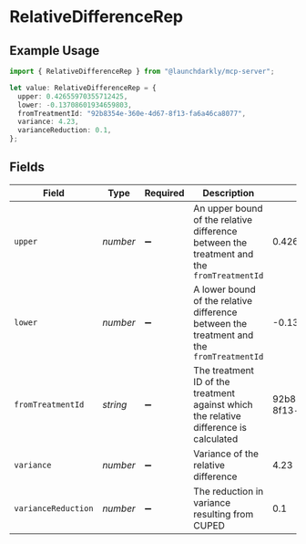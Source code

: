 # RelativeDifferenceRep

## Example Usage

```typescript
import { RelativeDifferenceRep } from "@launchdarkly/mcp-server";

let value: RelativeDifferenceRep = {
  upper: 0.42655970355712425,
  lower: -0.13708601934659803,
  fromTreatmentId: "92b8354e-360e-4d67-8f13-fa6a46ca8077",
  variance: 4.23,
  varianceReduction: 0.1,
};
```

## Fields

| Field                                                                                                | Type                                                                                                 | Required                                                                                             | Description                                                                                          | Example                                                                                              |
| ---------------------------------------------------------------------------------------------------- | ---------------------------------------------------------------------------------------------------- | ---------------------------------------------------------------------------------------------------- | ---------------------------------------------------------------------------------------------------- | ---------------------------------------------------------------------------------------------------- |
| `upper`                                                                                              | *number*                                                                                             | :heavy_minus_sign:                                                                                   | An upper bound of the relative difference between the treatment and the <code>fromTreatmentId</code> | 0.42655970355712425                                                                                  |
| `lower`                                                                                              | *number*                                                                                             | :heavy_minus_sign:                                                                                   | A lower bound of the relative difference between the treatment and the <code>fromTreatmentId</code>  | -0.13708601934659803                                                                                 |
| `fromTreatmentId`                                                                                    | *string*                                                                                             | :heavy_minus_sign:                                                                                   | The treatment ID of the treatment against which the relative difference is calculated                | 92b8354e-360e-4d67-8f13-fa6a46ca8077                                                                 |
| `variance`                                                                                           | *number*                                                                                             | :heavy_minus_sign:                                                                                   | Variance of the relative difference                                                                  | 4.23                                                                                                 |
| `varianceReduction`                                                                                  | *number*                                                                                             | :heavy_minus_sign:                                                                                   | The reduction in variance resulting from CUPED                                                       | 0.1                                                                                                  |